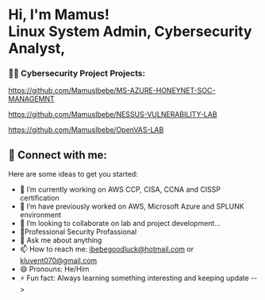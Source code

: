 <h1>Hi, I'm Mamus! <br/><a href="https://github.com/joshmadakor1"></a>Linux System Admin, Cybersecurity Analyst</a>, 



<h3>👨‍💻 Cybersecurity Project Projects:</h3>

https://github.com/MamusIbebe/MS-AZURE-HONEYNET-SOC-MANAGEMNT

https://github.com/MamusIbebe/NESSUS-VULNERABILITY-LAB



https://github.com/MamusIbebe/OpenVAS-LAB

<h2> 🤳 Connect with me:</h2>







Here are some ideas to get you started:

- 🔭 I’m currently working on AWS CCP, CISA, CCNA and CISSP certification
- 🌱 I’m have previously worked on AWS, Microsoft Azure and SPLUNK environment
- 👯 I’m looking to collaborate on lab and project development...
- 🤔Professional Security Profassional
- 💬 Ask me about anything
- 📫 How to reach me: ibebegoodluck@hotmail.com or kluvent070@gmail.com
- 😄 Pronouns: He/Him
- ⚡ Fun fact: Always learning something interesting and keeping update 
-->
